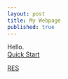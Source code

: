 ```yaml
---
layout: post
title: My Webpage
published: true
---
```


Hello.<br>
[Quick Start](https://github.com/jvitria/)

[RES](https://github.com/jvitria.github.io#res)
